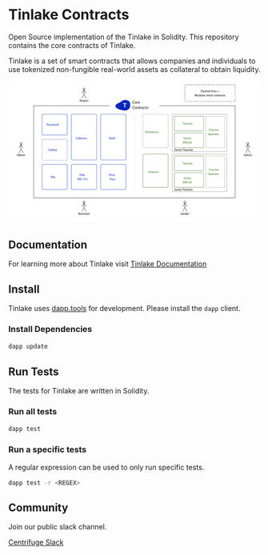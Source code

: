 # Tinlake Contracts
Open Source implementation of the Tinlake in Solidity.  This repository contains the core contracts of Tinlake.

Tinlake is a set of smart contracts that allows companies and individuals to use tokenized non-fungible real-world assets as collateral to obtain liquidity. 

![](assets/overview_contracts.png) 


## Documentation
For learning more about Tinlake visit [Tinlake Documentation](https://developer.centrifuge.io/tinlake/overview/introduction/)

## Install
Tinlake uses [dapp.tools](https://github.com/dapphub/dapptools) for development. Please install the `dapp` client. 

### Install Dependencies
```bash 
dapp update
```

## Run Tests
The tests for Tinlake are written in Solidity.
### Run all tests
```bash
dapp test
```
### Run a specific tests
A regular expression can be used to only run specific tests.
```bash
dapp test -r <REGEX> 
```
## Community
Join our public slack channel.

[Centrifuge Slack](http://centrifuge.io/slack)
